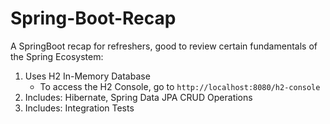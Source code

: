 # Spring-Boot-Recap
A SpringBoot recap for refreshers, good to review certain fundamentals of the Spring Ecosystem:
1. Uses H2 In-Memory Database
   - To access the H2 Console, go to `http://localhost:8080/h2-console`
2. Includes: Hibernate, Spring Data JPA CRUD Operations
2. Includes: Integration Tests